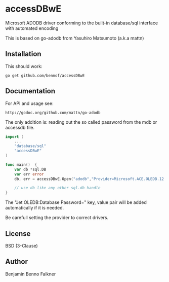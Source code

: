 # accessDBwE

Microsoft ADODB driver conforming to the built-in database/sql interface with automated encoding

This is based on go-adodb from Yasuhiro Matsumoto (a.k.a mattn)

## Installation 

This should work:

    go get github.com/bennof/accessDBwE

## Documentation 

For API and usage see:

    http://godoc.org/github.com/mattn/go-adodb

The only addition is: reading out the so called password from the mdb or accessdb file. 

```go
import (
    ...
    "database/sql"
    "accessDBwE"
)

func main()  {
    var db *sql.DB
    var err error 
    db, err = accessDBwE.Open("adodb","Provider=Microsoft.ACE.OLEDB.12.0;Data Source=SomeFile.mdb;")

    // use db like any other sql.db handle
}
```

The "Jet OLEDB:Database Password=" key, value pair will be added automatically if it is needed.

Be carefull setting the provider to correct drivers.  

## License

BSD (3-Clause)

## Author

Benjamin Benno Falkner 
